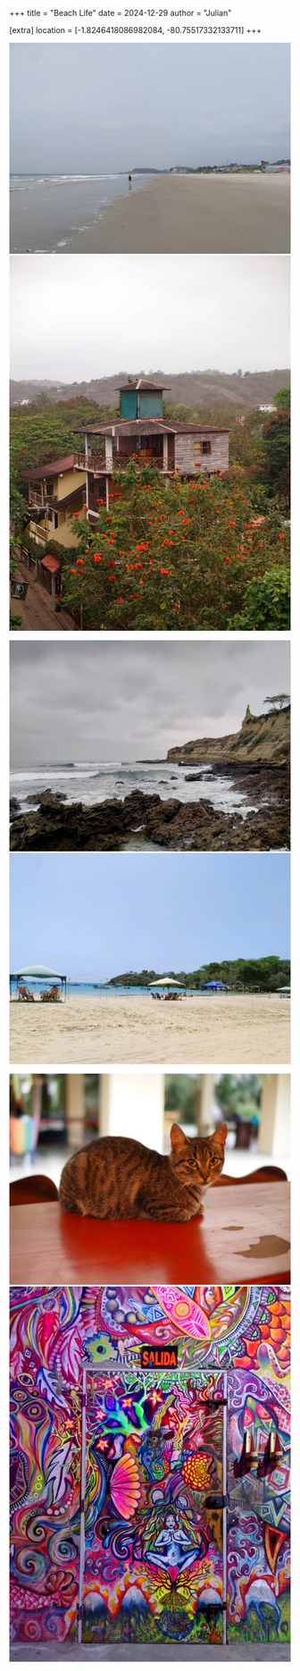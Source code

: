 +++
title = "Beach Life"
date = 2024-12-29
author = "Julian"

[extra]
location = [-1.8246418086982084, -80.75517332133711]
+++

![A wide, sandy beach with the ocean to the left, a person walking in the distance and buildings even further in the background](beach.jpg "Montanita Beach")
![Street lined with green trees and orange flowers as well as building with wooden structures, pictured from another rooftop](rooftop.jpg "Trees & Rooftops")

![Rocks in front of waves on the ocean under a grey sky](lapunta.jpg "La Punta")
![A tropical white beach with some chairs and a bay of light blue water with boats as well as some green trees and bushes at the shore](ayangue.jpg "Ayangue Beach")

![A grey cat on an orange table, looking into the camera](cat.jpg "Friendly Cat")
![The front door and wall of Lost Beach Club from the inside, with a very colourful mural](lost.jpg "Mural at Lost Beach Club")
